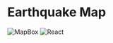 # Earthquake Map

<img src='https://www.google.com/url?sa=i&url=https%3A%2F%2Fseeklogo.com%2Fvector-logo%2F314273%2Fmapbox&psig=AOvVaw06cJTQB9G6ylJz0tP8slFL&ust=1693409211712000&source=images&cd=vfe&opi=89978449&ved=0CA4QjRxqFwoTCNiWgoeXgoEDFQAAAAAdAAAAABAD' alt='MapBox'/>
<img src='[https://www.google.com/url?sa=i&url=https%3A%2F%2Fseeklogo.com%2Fvector-logo%2F314273%2Fmapbox&psig=AOvVaw06cJTQB9G6ylJz0tP8slFL&ust=1693409211712000&source=images&cd=vfe&opi=89978449&ved=0CA4QjRxqFwoTCNiWgoeXgoEDFQAAAAAdAAAAABAD](https://www.google.com/url?sa=i&url=https%3A%2F%2Fwww.pngwing.com%2Fen%2Fsearch%3Fq%3Dreact&psig=AOvVaw0qgz3m3bwxjKxwRh9zv2FH&ust=1693409263715000&source=images&cd=vfe&opi=89978449&ved=0CA4QjRxqFwoTCJiM-Z-XgoEDFQAAAAAdAAAAABAN)https://www.google.com/url?sa=i&url=https%3A%2F%2Fwww.pngwing.com%2Fen%2Fsearch%3Fq%3Dreact&psig=AOvVaw0qgz3m3bwxjKxwRh9zv2FH&ust=1693409263715000&source=images&cd=vfe&opi=89978449&ved=0CA4QjRxqFwoTCJiM-Z-XgoEDFQAAAAAdAAAAABAN' alt='React'/>
